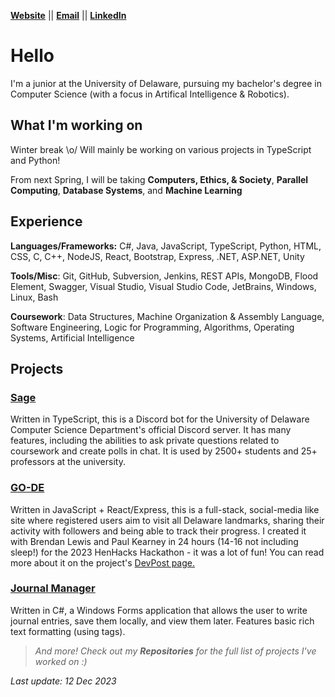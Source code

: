 [**Website**](https://sbrugel.github.io/) || [**Email**](mailto:sbrugel@udel.edu) || [**LinkedIn**](https://www.linkedin.com/in/sbrugel/)

# Hello
I'm a junior at the University of Delaware, pursuing my bachelor's degree in Computer Science (with a focus in Artifical Intelligence & Robotics).

## What I'm working on
Winter break \o/ Will mainly be working on various projects in TypeScript and Python!

From next Spring, I will be taking **Computers, Ethics, & Society**, **Parallel Computing**, **Database Systems**, and **Machine Learning**

## Experience
**Languages/Frameworks:** C#, Java, JavaScript, TypeScript, Python, HTML, CSS, C, C++, NodeJS, React, Bootstrap, Express, .NET, ASP.NET, Unity

**Tools/Misc**: Git, GitHub, Subversion, Jenkins, REST APIs, MongoDB, Flood Element, Swagger, Visual Studio, Visual Studio Code, JetBrains, Windows, Linux, Bash

**Coursework**: Data Structures, Machine Organization & Assembly Language, Software Engineering, Logic for Programming, Algorithms, Operating Systems, Artificial Intelligence

## Projects
### [Sage](https://github.com/ud-cis-discord/SageV2)
Written in TypeScript, this is a Discord bot for the University of Delaware Computer Science Department's official Discord server. It has many features, including the abilities to ask private questions related to coursework and create polls in chat. It is used by 2500+ students and 25+ professors at the university.

### [GO-DE](https://github.com/sbrugel/go-de)
Written in JavaScript + React/Express, this is a full-stack, social-media like site where registered users aim to visit all Delaware landmarks, sharing their activity with followers and being able to track their progress. I created it with Brendan Lewis and Paul Kearney in 24 hours (14-16 not including sleep!) for the 2023 HenHacks Hackathon - it was a lot of fun! You can read more about it on the project's [DevPost page.](https://devpost.com/software/go-de)

### [Journal Manager](https://github.com/sbrugel/Journal-Manager)
Written in C#, a Windows Forms application that allows the user to write journal entries, save them locally, and view them later. Features basic rich text formatting (using tags).

> *And more! Check out my **Repositories** for the full list of projects I've worked on :)*

*Last update: 12 Dec 2023*
